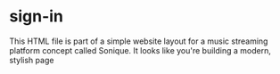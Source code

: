 # sign-in
This HTML file is part of a simple website layout for a music streaming platform concept called Sonique. It looks like you're building a modern, stylish page
